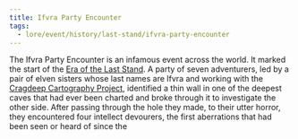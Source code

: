 ```yaml
---
title: Ifvra Party Encounter
tags:
  - lore/event/history/last-stand/ifvra-party-encounter
---
```


The Ifvra Party Encounter is an infamous event across the world. It marked the start of the [Era of the Last Stand](index.md). A party of seven adventurers, led by a pair of elven sisters whose last names are Ifvra and working with the [Cragdeep Cartography Project](../../../creature/org/business/cragdeep-cartography.md), identified a thin wall in one of the deepest caves that had ever been charted and broke through it to investigate the other side. After passing through the hole they made, to their utter horror, they encountered four intellect devourers, the first aberrations that had been seen or heard of since the 
